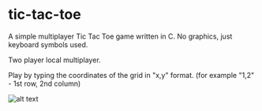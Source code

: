 # tic-tac-toe
 A simple multiplayer Tic Tac Toe game written in C. No graphics, just keyboard symbols used. 

Two player local multiplayer.

Play by typing the coordinates of the grid in "x,y" format. (for example "1,2" - 1st row, 2nd column)

![alt text](https://github.com/alexperrakis/tic-tac-toe/blob/master/Preview.png)

